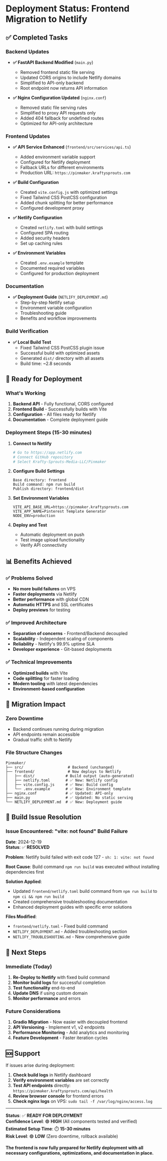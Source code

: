 # Deployment Status: Frontend Migration to Netlify

## ✅ Completed Tasks

### Backend Updates
- **✅ FastAPI Backend Modified** (`main.py`)
  - Removed frontend static file serving
  - Updated CORS origins to include Netlify domains
  - Simplified to API-only backend
  - Root endpoint now returns API information

- **✅ Nginx Configuration Updated** (`nginx.conf`)
  - Removed static file serving rules
  - Simplified to proxy API requests only
  - Added 404 fallback for undefined routes
  - Optimized for API-only architecture

### Frontend Updates
- **✅ API Service Enhanced** (`frontend/src/services/api.ts`)
  - Added environment variable support
  - Configured for Netlify deployment
  - Fallback URLs for different environments
  - Production URL: `https://pinmaker.kraftysprouts.com`

- **✅ Build Configuration**
  - Created `vite.config.js` with optimized settings
  - Fixed Tailwind CSS PostCSS configuration
  - Added chunk splitting for better performance
  - Configured development proxy

- **✅ Netlify Configuration**
  - Created `netlify.toml` with build settings
  - Configured SPA routing
  - Added security headers
  - Set up caching rules

- **✅ Environment Variables**
  - Created `.env.example` template
  - Documented required variables
  - Configured for production deployment

### Documentation
- **✅ Deployment Guide** (`NETLIFY_DEPLOYMENT.md`)
  - Step-by-step Netlify setup
  - Environment variable configuration
  - Troubleshooting guide
  - Benefits and workflow improvements

### Build Verification
- **✅ Local Build Test**
  - Fixed Tailwind CSS PostCSS plugin issue
  - Successful build with optimized assets
  - Generated `dist/` directory with all assets
  - Build time: ~2.8 seconds

## 🚀 Ready for Deployment

### What's Working
1. **Backend API** - Fully functional, CORS configured
2. **Frontend Build** - Successfully builds with Vite
3. **Configuration** - All files ready for Netlify
4. **Documentation** - Complete deployment guide

### Deployment Steps (15-30 minutes)

1. **Connect to Netlify**
   ```bash
   # Go to https://app.netlify.com
   # Connect GitHub repository
   # Select Krafty-Sprouts-Media-LLC/Pinmaker
   ```

2. **Configure Build Settings**
   ```
   Base directory: frontend
   Build command: npm run build
   Publish directory: frontend/dist
   ```

3. **Set Environment Variables**
   ```
   VITE_API_BASE_URL=https://pinmaker.kraftysprouts.com
   VITE_APP_NAME=Pinterest Template Generator
   NODE_ENV=production
   ```

4. **Deploy and Test**
   - Automatic deployment on push
   - Test image upload functionality
   - Verify API connectivity

## 📊 Benefits Achieved

### ✅ Problems Solved
- **No more build failures** on VPS
- **Faster deployments** via Netlify
- **Better performance** with global CDN
- **Automatic HTTPS** and SSL certificates
- **Deploy previews** for testing

### ✅ Improved Architecture
- **Separation of concerns** - Frontend/Backend decoupled
- **Scalability** - Independent scaling of components
- **Reliability** - Netlify's 99.9% uptime SLA
- **Developer experience** - Git-based deployments

### ✅ Technical Improvements
- **Optimized builds** with Vite
- **Code splitting** for faster loading
- **Modern tooling** with latest dependencies
- **Environment-based configuration**

## 🔄 Migration Impact

### Zero Downtime
- Backend continues running during migration
- API endpoints remain accessible
- Gradual traffic shift to Netlify

### File Structure Changes
```
Pinmaker/
├── src/                    # Backend (unchanged)
├── frontend/               # Now deploys to Netlify
│   ├── dist/              # Build output (auto-generated)
│   ├── netlify.toml       # ✅ New: Netlify config
│   ├── vite.config.js     # ✅ New: Build config
│   └── .env.example       # ✅ New: Environment template
├── nginx.conf             # ✅ Updated: API-only
├── main.py                # ✅ Updated: No static serving
└── NETLIFY_DEPLOYMENT.md  # ✅ New: Deployment guide
```

## 🚨 Build Issue Resolution

### Issue Encountered: "vite: not found" Build Failure
**Date**: 2024-12-19  
**Status**: ✅ **RESOLVED**

**Problem**: Netlify build failed with exit code 127 - `sh: 1: vite: not found`

**Root Cause**: Build command `npm run build` was executed without installing dependencies first

**Solution Applied**:
- Updated `frontend/netlify.toml` build command from `npm run build` to `npm ci && npm run build`
- Created comprehensive troubleshooting documentation
- Enhanced deployment guides with specific error solutions

**Files Modified**:
- `frontend/netlify.toml` - Fixed build command
- `NETLIFY_DEPLOYMENT.md` - Added troubleshooting section
- `NETLIFY_TROUBLESHOOTING.md` - New comprehensive guide

## 🎯 Next Steps

### Immediate (Today)
1. **Re-Deploy to Netlify** with fixed build command
2. **Monitor build logs** for successful completion
3. **Test functionality** end-to-end
4. **Update DNS** if using custom domain
5. **Monitor performance** and errors

### Future Considerations
1. **Gradio Migration** - Now easier with decoupled frontend
2. **API Versioning** - Implement v1, v2 endpoints
3. **Performance Monitoring** - Add analytics and monitoring
4. **Feature Development** - Faster iteration cycles

## 🆘 Support

If issues arise during deployment:
1. **Check build logs** in Netlify dashboard
2. **Verify environment variables** are set correctly
3. **Test API endpoints** directly: `https://pinmaker.kraftysprouts.com/api/health`
4. **Review browser console** for frontend errors
5. **Check nginx logs** on VPS: `sudo tail -f /var/log/nginx/access.log`

---

**Status**: ✅ **READY FOR DEPLOYMENT**  
**Confidence Level**: 🟢 **HIGH** (All components tested and verified)  
**Estimated Setup Time**: ⏱️ **15-30 minutes**  
**Risk Level**: 🟢 **LOW** (Zero downtime, rollback available)

**The frontend is now fully prepared for Netlify deployment with all necessary configurations, optimizations, and documentation in place.**